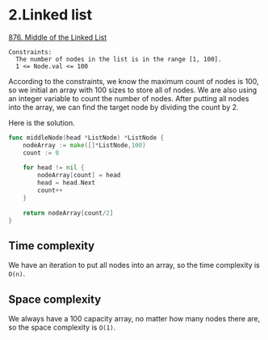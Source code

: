 2.Linked list
===

[876. Middle of the Linked List](https://leetcode.com/problems/middle-of-the-linked-list/)
```
Constraints: 
  The number of nodes in the list is in the range [1, 100].
  1 <= Node.val <= 100
```

According to the constraints, we know the maximum count of nodes is 100, so we initial an array with 100 sizes to store all of nodes.
We are also using an integer variable to count the number of nodes.
After putting all nodes into the array, we can find the target node by dividing the count by 2.


Here is the solution.
```go
func middleNode(head *ListNode) *ListNode {
    nodeArray := make([]*ListNode,100)
    count := 0
    
    for head != nil {
        nodeArray[count] = head
        head = head.Next
        count++
    }
    
    return nodeArray[count/2]
}
```

## Time complexity

We have an iteration to put all nodes into an array, so the time complexity is `O(n)`.

## Space complexity

We always have a 100 capacity array, no matter how many nodes there are, so the space complexity is `O(1)`.
